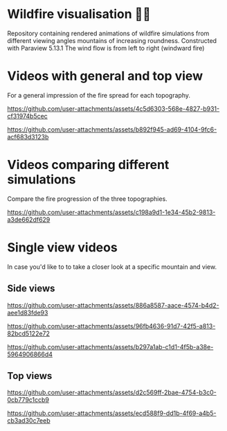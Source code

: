 # Wildfire visualisation &#127794;&#128293;
Repository containing rendered animations of wildfire simulations from different viewing angles mountains of increasing roundness.
Constructed with Paraview 5.13.1
The wind flow is from left to right (windward fire)

# Videos with general and top view
For a general impression of the fire spread for each topography.

https://github.com/user-attachments/assets/4c5d6303-568e-4827-b931-cf31974b5cec

https://github.com/user-attachments/assets/b892f945-ad69-4104-9fc6-acf683d3123b

# Videos comparing different simulations 
Compare the fire progression of the three topographies.

https://github.com/user-attachments/assets/c198a9d1-1e34-45b2-9813-a3de662df629

# Single view videos
In case you'd like to to take a closer look at a specific mountain and view.

## Side views
https://github.com/user-attachments/assets/886a8587-aace-4574-b4d2-aee1d83fde93

https://github.com/user-attachments/assets/96fb4636-91d7-42f5-a813-82bcd5122e72

https://github.com/user-attachments/assets/b297a1ab-c1d1-4f5b-a38e-5964906866d4

## Top views
https://github.com/user-attachments/assets/d2c569ff-2bae-4754-b3c0-0cb779c1ccb9

https://github.com/user-attachments/assets/ecd588f9-dd1b-4f69-a4b5-cb3ad30c7eeb



